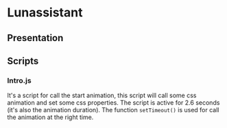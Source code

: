 # Lunassistant
## Presentation
## Scripts
### Intro.js
It's a script for call the start animation, this script will call some css animation and set some css properties.
The script is active for 2.6 seconds (it's also the animation duration). The function `setTimeout()` is used for call the animation at the right time.